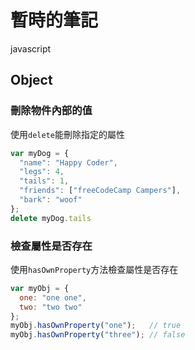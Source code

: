 # 暫時的筆記
javascript
## Object
### 刪除物件內部的值
使用`delete`能刪除指定的屬性
```javascript
var myDog = {
  "name": "Happy Coder",
  "legs": 4,
  "tails": 1,
  "friends": ["freeCodeCamp Campers"],
  "bark": "woof"
};
delete myDog.tails
```
### 檢查屬性是否存在
使用`hasOwnProperty`方法檢查屬性是否存在
```javascript
var myObj = {
  one: "one one",
  two: "two two"
};
myObj.hasOwnProperty("one");   // true
myObj.hasOwnProperty("three"); // false
```